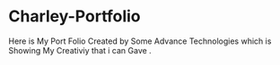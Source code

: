 # Charley-Portfolio
Here is My Port Folio Created by Some Advance Technologies which is Showing My Creativiy that i can Gave .
